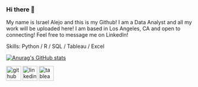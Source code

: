### Hi there 👋

My name is Israel Alejo and this is my Github! I am a Data Analyst and all my work will be uploaded here! I am based in Los Angeles, CA and open to connecting! Feel free to message me on LinkedIn!

Skills: Python / R / SQL / Tableau / Excel


[![Anurag's GitHub stats](https://github-readme-stats.vercel.app/api?username=israelalejo)](https://github.com/anuraghazra/github-readme-stats)


[<img src='https://cdn.jsdelivr.net/npm/simple-icons@3.0.1/icons/github.svg' alt='github' height='40'>](https://github.com/israelalejo)  [<img src='https://cdn.jsdelivr.net/npm/simple-icons@3.0.1/icons/linkedin.svg' alt='linkedin' height='40'>](https://www.linkedin.com/in/alejoisrael/)  [<img src='https://cdn.jsdelivr.net/npm/simple-icons@3.0.1/icons/tableau.svg' alt='tableau' height='40'>](https://public.tableau.com/app/profile/israel.alejo#!/?newProfile=&activeTab=0)  

